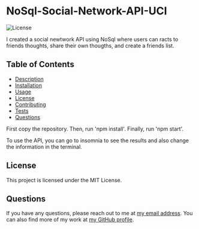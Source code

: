 # NoSql-Social-Network-API-UCI

![License](https://img.shields.io/badge/license-MIT-blue.svg)

I created a social newtwork API using NoSql where users can racts to friends thoughts, share their own thougths, and create a friends list.

## Table of Contents

- [Description](#description)
- [Installation](#installation)
- [Usage](#usage)
- [License](#license)
- [Contributing](#contributing)
- [Tests](#tests)
- [Questions](#questions)

First copy the repository. Then, run 'npm install'. Finally, run 'npm start'.

To use the API, you can go to insomnia to see the results and also change the information in the terminal.

## License

This project is licensed under the MIT License.





## Questions

If you have any questions, please reach out to me at [my email address](jason1094dang@gmail.com). You can also find more of my work at [my GitHub profile](https://github.com/jasondang4).
